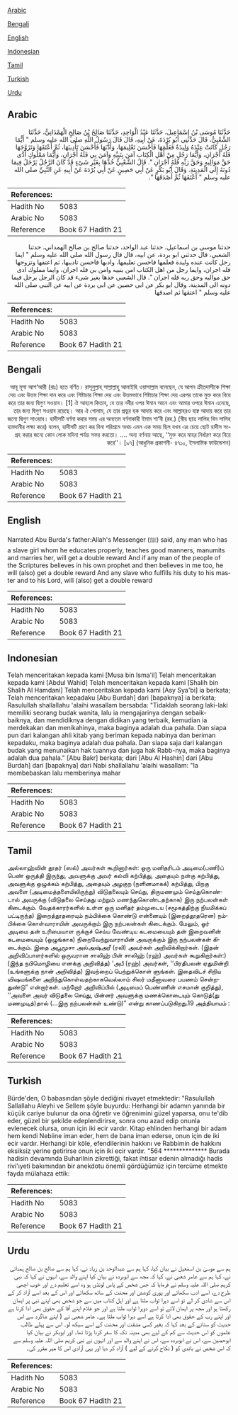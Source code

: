 [Arabic](#arabic)

[Bengali](#bengali)

[English](#english)

[Indonesian](#indonesian)

[Tamil](#tamil)

[Turkish](#turkish)

[Urdu](#urdu)

## Arabic


<div dir="rtl" lang="ar" style={{fontSize:'larger',backgroundColor:'#f8f9fa',padding:20}}>
حَدَّثَنَا مُوسَى بْنُ إِسْمَاعِيلَ، حَدَّثَنَا عَبْدُ الْوَاحِدِ، حَدَّثَنَا صَالِحُ بْنُ صَالِحٍ الْهَمْدَانِيُّ، حَدَّثَنَا الشَّعْبِيُّ، قَالَ حَدَّثَنِي أَبُو بُرْدَةَ، عَنْ أَبِيهِ، قَالَ قَالَ رَسُولُ اللَّهِ صلى الله عليه وسلم ‏"‏ أَيُّمَا رَجُلٍ كَانَتْ عِنْدَهُ وَلِيدَةٌ فَعَلَّمَهَا فَأَحْسَنَ تَعْلِيمَهَا، وَأَدَّبَهَا فَأَحْسَنَ تَأْدِيبَهَا، ثُمَّ أَعْتَقَهَا وَتَزَوَّجَهَا فَلَهُ أَجْرَانِ، وَأَيُّمَا رَجُلٍ مِنْ أَهْلِ الْكِتَابِ آمَنَ بِنَبِيِّهِ وَآمَنَ بِي فَلَهُ أَجْرَانِ، وَأَيُّمَا مَمْلُوكٍ أَدَّى حَقَّ مَوَالِيهِ وَحَقَّ رَبِّهِ فَلَهُ أَجْرَانِ ‏"‏‏.‏ قَالَ الشَّعْبِيُّ خُذْهَا بِغَيْرِ شَىْءٍ قَدْ كَانَ الرَّجُلُ يَرْحَلُ فِيمَا دُونَهُ إِلَى الْمَدِينَةِ‏.‏ وَقَالَ أَبُو بَكْرٍ عَنْ أَبِي حَصِينٍ عَنْ أَبِي بُرْدَةَ عَنْ أَبِيهِ عَنِ النَّبِيِّ صلى الله عليه وسلم ‏"‏ أَعْتَقَهَا ثُمَّ أَصْدَقَهَا ‏"‏‏.‏
</div>
<div style={{backgroundColor:'#f8f9fa',padding:20, marginBottom: 10}}><table> <thead> <tr> <th>References:</th> <th></th> </tr> </thead> <tbody><tr><td>Hadith No</td><td>5083</td></tr><tr><td>Arabic No</td><td>5083</td></tr><tr><td>Reference</td><td>Book 67 Hadith 21</td></tr></tbody></table></div>


<div dir="rtl" lang="ar" style={{fontSize:'larger',backgroundColor:'#f8f9fa',padding:20}}>
حدثنا موسى بن اسماعيل، حدثنا عبد الواحد، حدثنا صالح بن صالح الهمداني، حدثنا الشعبي، قال حدثني ابو بردة، عن ابيه، قال قال رسول الله صلى الله عليه وسلم " ايما رجل كانت عنده وليدة فعلمها فاحسن تعليمها، وادبها فاحسن تاديبها، ثم اعتقها وتزوجها فله اجران، وايما رجل من اهل الكتاب امن بنبيه وامن بي فله اجران، وايما مملوك ادى حق مواليه وحق ربه فله اجران ". قال الشعبي خذها بغير شىء قد كان الرجل يرحل فيما دونه الى المدينة. وقال ابو بكر عن ابي حصين عن ابي بردة عن ابيه عن النبي صلى الله عليه وسلم " اعتقها ثم اصدقها
</div>
<div style={{backgroundColor:'#f8f9fa',padding:20, marginBottom: 10}}><table> <thead> <tr> <th>References:</th> <th></th> </tr> </thead> <tbody><tr><td>Hadith No</td><td>5083</td></tr><tr><td>Arabic No</td><td>5083</td></tr><tr><td>Reference</td><td>Book 67 Hadith 21</td></tr></tbody></table></div>

## Bengali


<div dir="rtl" lang="bn" style={{fontSize:'larger',backgroundColor:'#f8f9fa',padding:20}}>
আবূ মূসা আশ‘আরী (রাঃ) হতে বর্ণিত। রাসূলুল্লাহ্ সাল্লাল্লাহু আলাইহি ওয়াসাল্লাম বলেছেন, যে আপন ক্রীতদাসীকে শিক্ষা দেয় এবং উত্তম শিক্ষা দান করে এবং শিষ্টাচার শিক্ষা দেয় এবং উত্তমভাবে শিষ্টাচার শিক্ষা দেয় এরপর তাকে মুক্ত করে বিয়ে করে তার জন্য দ্বিগুণ সওয়াব। [1] ঐ আহলে কিতাব, যে তার নবীর ওপর ঈমান আনে এবং আমার ওপরে ঈমান এনেছে, তার জন্য দ্বিগুণ সওয়াব রয়েছে। আর ঐ গোলাম, যে তার প্রভুর হক আদায় করে এবং আল্লাহরও হাক্ব আদায় করে তার জন্যে দ্বিগুণ সাওয়াব। হাদীসটি বর্ণনা করার সময় এর অন্যতম বর্ণনাকারী ইমাম শা‘বী (রহ.) (স্বীয় ছাত্র সালিহ বিন সালিহ হামদানীর লক্ষ্য করে) বলেন, হাদীসটি গ্রহণ কর বিনা পরিশ্রমে অথচ এমন এক সময় ছিল যখন এর চেয়ে ছোট হাদীস সংগ্রহ করার জন্যে কোন লোক মদিনা পর্যন্ত সফর করতো। .... অন্য বর্ণনায় আছে, ‘‘মুক্ত করে মাহর নির্ধারণ করে বিয়ে করে’’। [৯৭] (আধুনিক প্রকাশনী- ৪৭১০, ইসলামিক ফাউন্ডেশন)
</div>
<div style={{backgroundColor:'#f8f9fa',padding:20, marginBottom: 10}}><table> <thead> <tr> <th>References:</th> <th></th> </tr> </thead> <tbody><tr><td>Hadith No</td><td>5083</td></tr><tr><td>Arabic No</td><td>5083</td></tr><tr><td>Reference</td><td>Book 67 Hadith 21</td></tr></tbody></table></div>

## English


<div dir="ltr" lang="en" style={{fontSize:'larger',backgroundColor:'#f8f9fa',padding:20}}>
Narrated Abu Burda's father:Allah's Messenger (ﷺ) said, any man who has a slave girl whom he educates properly, teaches good manners, manumits and marries her, will get a double reward And if any man of the people of the Scriptures believes in his own prophet and then believes in me too, he will (also) get a double reward And any slave who fulfills his duty to his master and to his Lord, will (also) get a double reward
</div>
<div style={{backgroundColor:'#f8f9fa',padding:20, marginBottom: 10}}><table> <thead> <tr> <th>References:</th> <th></th> </tr> </thead> <tbody><tr><td>Hadith No</td><td>5083</td></tr><tr><td>Arabic No</td><td>5083</td></tr><tr><td>Reference</td><td>Book 67 Hadith 21</td></tr></tbody></table></div>

## Indonesian


<div dir="ltr" lang="id" style={{fontSize:'larger',backgroundColor:'#f8f9fa',padding:20}}>
Telah menceritakan kepada kami [Musa bin Isma'il] Telah menceritakan kepada kami [Abdul Wahid] Telah menceritakan kepada kami [Shalih bin Shalih Al Hamdani] Telah menceritakan kepada kami [Asy Sya'bi] ia berkata; Telah menceritakan kepadaku [Abu Burdah] dari [bapaknya] ia berkata; Rasulullah shallallahu 'alaihi wasallam bersabda: "Tidaklah seorang laki-laki memiliki seorang budak wanita, lalu ia mengajarinya dengan sebaik-baiknya, dan mendidiknya dengan didikan yang terbaik, kemudian ia merdekakan dan menikahinya, maka baginya adalah dua pahala. Dan siapa pun dari kalangan ahli kitab yang beriman kepada nabinya dan beriman kepadaku, maka baginya adalah dua pahala. Dan siapa saja dari kalangan budak yang menunaikan hak tuannya dan juga hak Rabb-nya, maka baginya adalah dua pahala." [Abu Bakr] berkata; dari [Abu Al Hashin] dari [Abu Burdah] dari [bapaknya] dari Nabi shallallahu 'alaihi wasallam: "Ia membebaskan lalu memberinya mahar
</div>
<div style={{backgroundColor:'#f8f9fa',padding:20, marginBottom: 10}}><table> <thead> <tr> <th>References:</th> <th></th> </tr> </thead> <tbody><tr><td>Hadith No</td><td>5083</td></tr><tr><td>Arabic No</td><td>5083</td></tr><tr><td>Reference</td><td>Book 67 Hadith 21</td></tr></tbody></table></div>

## Tamil


<div dir="ltr" lang="ta" style={{fontSize:'larger',backgroundColor:'#f8f9fa',padding:20}}>
அல்லாஹ்வின் தூதர் (ஸல்) அவர்கள் கூறினார்கள்: ஒரு மனிதரிடம் அடிமை(பணி)ப் பெண் ஒருத்தி இருந்து, அவளுக்கு அவர் கல்வி கற்பித்து, அதையும் நன்கு கற்பித்து, அவளுக்கு ஒழுக்கம் கற்பித்து, அதையும் அழகுற (நளினமாகக்) கற்பித்து, பிறகு அவளை (அடிமைத்தளையிலிருந்து) விடுதலையும் செய்து, திருமணமும் செய்துகொண்டால் அவருக்கு (விடுதலை செய்தது மற்றும் மணந்துகொண்டதற்காக) இரு நற்பலன்கள் கிடைக்கும். வேதக்காரர்களில் உள்ள ஒரு மனிதர் தம்முடைய (சமூகத்திற்கு நியமிக்கப் பட்டிருந்த) இறைத்தூதரையும் நம்பிக்கை கொண்டு என்னையும் (இறைத்தூதரென) நம்பிக்கை கொள்வாராயின் அவருக்கும் இரு நற்பலன்கள் கிடைக்கும். மேலும், ஓர் அடிமை தன் உரிமையாள ருக்குச் செய்ய வேண்டிய கடமையையும் தன் இறைவனின் கடமையையும் (ஒழுங்காக) நிறைவேற்றுவாராயின் அவருக்கும் இரு நற்பலன்கள் கிடைக்கும். இதை அபூமூசா அல்அஷ்அரீ (ரலி) அவர்கள் அறிவிக்கிறார்கள். (இதன் அறிவிப்பாளர்களில் ஒருவரான சாலிஹ் பின் சாலிஹ் (ரஹ்) அவர்கள் கூறுகிறார்கள்:) (இந்த நபிமொழியை எனக்கு அறிவித்த) ‘அபீ (ரஹ்) அவர்கள், ‘‘பிரதிபலன் ஏதுமின்றி (உங்களுக்கு நான் அறிவித்த) இவற்றைப் பெற்றுக்கொள் ளுங்கள். இதைவிடச் சிறிய விஷயங்களை அறிந்துகொள்வதற்காகவெல்லாம் சிலர் மதீனாவரை பயணம் சென்றதுண்டு” என்றார்கள். மற்றோர் அறிவிப்பில் (அடிமைப் பெண்ணின் எசமான் குறித்து), ‘‘அவளை அவர் விடுதலை செய்து, பின்னர் அவளுக்கு மணக்கொடையும் கொடுத்(து மணமுடித்)தால் (...இரு நற்பலன்கள் உண்டு)” என்று காணப்படுகிறது.19 அத்தியாயம் :
</div>
<div style={{backgroundColor:'#f8f9fa',padding:20, marginBottom: 10}}><table> <thead> <tr> <th>References:</th> <th></th> </tr> </thead> <tbody><tr><td>Hadith No</td><td>5083</td></tr><tr><td>Arabic No</td><td>5083</td></tr><tr><td>Reference</td><td>Book 67 Hadith 21</td></tr></tbody></table></div>

## Turkish


<div dir="ltr" lang="tr" style={{fontSize:'larger',backgroundColor:'#f8f9fa',padding:20}}>
Bürde'den, O babasından şöyle dediğini rivayet etmektedir: "RasuluIlah Sallallahu Aleyhi ve Sellem şöyle buyurdu: Herhangi bir adamın yanında bir küçük cariye bulunur da ona öğretir ve öğrenimini güzel yaparsa, onu te'dib eder, güzel bir şekilde edeplendirirse, sonra onu azad edip onunla evlenecek olursa, onun için iki ecir vardır. Kitap ehlinden herhangi bir adam hem kendi Nebiine iman eder, hem de bana iman ederse, onun için de iki ecir vardır. Herhangi bir köle, efendilerinin hakkını ve Rabbimin de hakkını eksiksiz yerine getirirse onun için iki ecir vardır. "564 ************** Burada hadisin devamında Buharilnin zikrettiği, fakat ihtisar edenin almadığı hadis rivi'ıyeti bakımından bir anekdotu önemli gördüğümüz için tercüme etmekte fayda mülahaza ettik:
</div>
<div style={{backgroundColor:'#f8f9fa',padding:20, marginBottom: 10}}><table> <thead> <tr> <th>References:</th> <th></th> </tr> </thead> <tbody><tr><td>Hadith No</td><td>5083</td></tr><tr><td>Arabic No</td><td>5083</td></tr><tr><td>Reference</td><td>Book 67 Hadith 21</td></tr></tbody></table></div>

## Urdu


<div dir="rtl" lang="ur" style={{fontSize:'larger',backgroundColor:'#f8f9fa',padding:20}}>
ہم سے موسیٰ بن اسمٰعیل نے بیان کیا، کہا ہم سے عبدالوحد بن زیاد نے، کہا ہم سے صالح بن صالح ہمدانی نے، کہا ہم سے عامر شعبی نے، کہا کہ مجھ سے ابوبردہ نے بیان کیا اپنے والد سے، انہوں نے کہا کہ نبی کریم صلی اللہ علیہ وسلم نے فرمایا کہ جس شخص کے پاس لونڈی ہو وہ اسے تعلیم دے اور خوب اچھی طرح دے، اسے ادب سکھائے اور پوری کوشش اور محنت کے ساتھ سکھائے اور اس کے بعد اسے آزاد کر کے اس سے شادی کر لے تو اسے دہرا ثواب ملتا ہے اور اہل کتاب میں سے جو شخص بھی اپنے نبی پر ایمان رکھتا ہو اور مجھ پر ایمان لائے تو اسے دوہرا ثواب ملتا ہے اور جو غلام اپنے آقا کے حقوق بھی ادا کرتا ہے اور اپنے رب کے حقوق بھی ادا کرتا ہے اسے دہرا ثواب ملتا ہے۔ عامر شعبی نے ( اپنے شاگرد سے اس حدیث کو سنانے کے بعد کہا کہ بغیر کسی مشقت اور محنت کے اسے سیکھ لو۔ اس سے پہلے طالب علموں کو اس حدیث سے کم کے لیے بھی مدینہ تک کا سفر کرنا پڑتا تھا۔ اور ابوبکر نے بیان کیا ابوحصین سے، اس نے ابوبردہ سے، اس نے اپنے والد سے اور انہوں نے نبی کریم صلی اللہ علیہ وسلم سے کہ اس شخص نے باندی کو ( نکاح کرنے کے لیے ) آزاد کر دیا اور یہی آزادی اس کا مہر مقرر کی۔
</div>
<div style={{backgroundColor:'#f8f9fa',padding:20, marginBottom: 10}}><table> <thead> <tr> <th>References:</th> <th></th> </tr> </thead> <tbody><tr><td>Hadith No</td><td>5083</td></tr><tr><td>Arabic No</td><td>5083</td></tr><tr><td>Reference</td><td>Book 67 Hadith 21</td></tr></tbody></table></div>